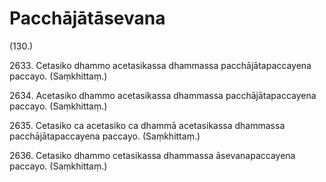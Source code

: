 

# Pacchājātāsevana







(130.)

2633\. Cetasiko dhammo acetasikassa dhammassa pacchājātapaccayena paccayo. (Saṃkhittaṃ.)

2634\. Acetasiko dhammo acetasikassa dhammassa pacchājātapaccayena paccayo. (Saṃkhittaṃ.)

2635\. Cetasiko ca acetasiko ca dhammā acetasikassa dhammassa pacchājātapaccayena paccayo. (Saṃkhittaṃ.)

2636\. Cetasiko dhammo cetasikassa dhammassa āsevanapaccayena paccayo. (Saṃkhittaṃ.)



